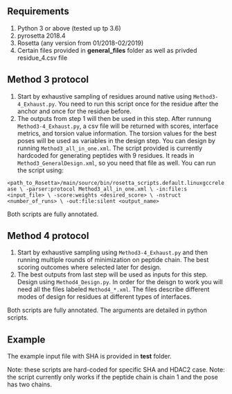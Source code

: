## Requirements
1. Python 3 or above (tested up tp 3.6)
2. pyrosetta 2018.4
3. Rosetta (any version from 01/2018-02/2019)
4. Certain files provided in **general_files** folder as well as privded residue_4.csv file

## Method 3 protocol
1. Start by exhaustive sampling of residues around native using `Method3-4_Exhaust.py`. You need to run this script once for the residue after the anchor and once for the residue before.
2. The outputs from step 1 will then be used in this step. After runnung `Method3-4_Exhaust.py`,  a csv file will be returned with scores, interface metrics, and torsion value information. The torsion values for the best poses will be used as variables in the design step. You can design by running `Method3_all_in_one.xml`. The script provided is currently hardcoded for generating peptides with 9 residues. It reads in `Method3_GeneralDesign.xml`, so you need that file as well. You can run the script using: 

`<path_to_Rosetta>/main/source/bin/rosetta_scripts.default.linuxgccrelease \
-parser:protocol Method3_all_in_one.xml \
-in:file:s <input_file> \
-score:weights <desired_score> \
-nstruct <number_of_runs> \
-out:file:silent <output_name>`

Both scripts are fully annotated.

## Method 4 protocol
1. Start by exhaustive sampling using `Method3-4_Exhaust.py` and then running multiple rounds of minimization on peptide chain. The best scoring outcomes where selected later for design.
2. The best outputs from last step will be used as inputs for this step. Design using `Method4_Design.py`. In order for the deisgn to work you will need all the files labeled `Method4_*.xml`. The files describe different modes of design for residues at different types of interfaces.

Both scripts are fully annotated. The arguments are detailed in python scripts.

## Example
The example input file with SHA is provided in **test** folder.

Note: these scripts are hard-coded for specific SHA and HDAC2 case.
Note: the script currently only works if the peptide chain is chain 1 and the pose has two chains.
